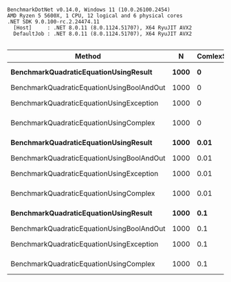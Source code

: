 ```

BenchmarkDotNet v0.14.0, Windows 11 (10.0.26100.2454)
AMD Ryzen 5 5600X, 1 CPU, 12 logical and 6 physical cores
.NET SDK 9.0.100-rc.2.24474.11
  [Host]     : .NET 8.0.11 (8.0.1124.51707), X64 RyuJIT AVX2
  DefaultJob : .NET 8.0.11 (8.0.1124.51707), X64 RyuJIT AVX2


```
| Method                                    | N    | ComlexSolutionPercentage | Mean         | Error       | StdDev      | Gen0    | Allocated |
|------------------------------------------ |----- |------------------------- |-------------:|------------:|------------:|--------:|----------:|
| **BenchmarkQuadraticEquationUsingResult**     | **1000** | **0**                        |  **75,639.8 ns** |   **731.39 ns** |   **648.36 ns** | **17.5781** |  **296000 B** |
| BenchmarkQuadraticEquationUsingBoolAndOut | 1000 | 0                        |     888.9 ns |     6.51 ns |     5.77 ns |       - |         - |
| BenchmarkQuadraticEquationUsingException  | 1000 | 0                        |   1,569.3 ns |    31.19 ns |    32.03 ns |       - |         - |
| BenchmarkQuadraticEquationUsingComplex    | 1000 | 0                        |  12,498.3 ns |   131.03 ns |   116.15 ns |       - |         - |
| **BenchmarkQuadraticEquationUsingResult**     | **1000** | **0.01**                     |  **82,041.6 ns** |   **726.14 ns** |   **606.36 ns** | **17.7002** |  **297040 B** |
| BenchmarkQuadraticEquationUsingBoolAndOut | 1000 | 0.01                     |     968.6 ns |    13.12 ns |    11.63 ns |       - |         - |
| BenchmarkQuadraticEquationUsingException  | 1000 | 0.01                     |  51,765.7 ns |   551.15 ns |   460.24 ns |  0.1831 |    3120 B |
| BenchmarkQuadraticEquationUsingComplex    | 1000 | 0.01                     |  12,541.4 ns |   141.30 ns |   110.32 ns |       - |         - |
| **BenchmarkQuadraticEquationUsingResult**     | **1000** | **0.1**                      |  **93,667.3 ns** | **1,857.65 ns** | **2,999.76 ns** | **18.0664** |  **302960 B** |
| BenchmarkQuadraticEquationUsingBoolAndOut | 1000 | 0.1                      |     954.2 ns |    16.04 ns |    15.00 ns |       - |         - |
| BenchmarkQuadraticEquationUsingException  | 1000 | 0.1                      | 340,249.0 ns | 2,592.25 ns | 2,297.96 ns |  0.9766 |   20880 B |
| BenchmarkQuadraticEquationUsingComplex    | 1000 | 0.1                      |  12,792.5 ns |   109.92 ns |    97.44 ns |       - |         - |
